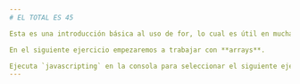 ```yaml
---
# EL TOTAL ES 45

Esta es una introducción básica al uso de for, lo cual es útil en muchas situaciones, particularmente en combinación con otras tipos de datos cómo arrays o strings.

En el siguiente ejercicio empezaremos a trabajar con **arrays**.

Ejecuta `javascripting` en la consola para seleccionar el siguiente ejercicio.
---
```


